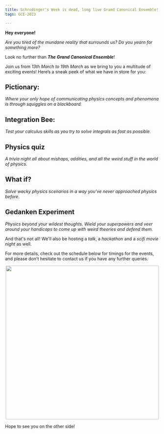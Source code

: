 ```yaml
---
title: Schrodinger's Week is dead, long live Grand Canonical Ensemble!
tags: GCE-2023

---
```


**Hey everyone!**

_Are you tired of the mundane reality that surrounds us? Do you yearn for something more?_
<!--more-->

Look no further than _**The Grand Canonical Ensemble**_!

Join us from _13th March to 19th March_ as we bring to you a multitude of exciting events!
Here’s a sneak peek of what we have in store for you:

## Pictionary: 
  
_Where your only hope of communicating physics concepts and phenomena is through squiggles on a blackboard._

## Integration Bee: 

_Test your calculus skills as you try to solve integrals as fast as possible._

## Physics quiz

_A trivia night all about mishaps, oddities, and all the weird stuff in the world of physics._

## What if?

_Solve wacky physics scenarios in a way you’ve never approached physics before_.

## Gedanken Experiment 

_Physics beyond your wildest thoughts. Wield your superpowers and veer around your handicaps to come up with weird theories and defend them._


And that's not all! We'll also be hosting a _talk_, a _hackathon_ and a _scifi movie night_ as well.

For more details, check out the schedule below for timings for the events, and please don't hesitate to contact us if you have any further queries.

<p align="center">
<img src="/posters/GCE_Schedule.jpg" height=500>
</p>

Hope to see you on the other side!


